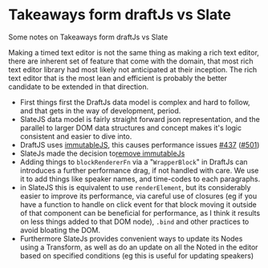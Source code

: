 # Takeaways form draftJs vs Slate
Some notes on Takeaways form draftJs vs Slate

Making a timed text editor is not the same thing as making a rich text editor, there are inherent set of feature that come with the domain, that most rich text editor library had most likely not anticipated at their inception. The rich text editor that is the most lean and efficient is probably the better candidate to be extended in that direction.

- First things first the DraftJs data model is complex and hard to follow, and that gets in the way of development, period.
- SlateJS data model is fairly straight forward json representation, and the parallel to larger DOM data structures and concept makes it's logic consistent and easier to dive into.
- DraftJS uses [immutableJS](https://immutable-js.github.io/immutable-js/), this causes performance issues  [#437](https://github.com/facebook/draft-js/issues/437) ([#501](https://github.com/Automattic/simplenote-electron/issues/501))
- SlateJs made the decision to[remove immutableJs](https://github.com/ianstormtaylor/slate/milestone/3?closed=1) 
- Adding things to `blockRendererFn` via a "`WrapperBlock`" in DraftJs can introduces a further performance drag, if not handled with care. We use it to add things like speaker names, and time-codes to each paragraphs.
- in SlateJS this is equivalent to use `renderElement`, but its considerably easier to improve its performance, via careful use of closures (eg if you have a function to handle  on click event for that block moving it outside of that component can be beneficial for performance, as I think it results on less things added to that DOM node), `.bind` and other practices to avoid bloating the DOM.
- Furthermore SlateJs provides convenient ways to update its Nodes using a Transform, as well as do an update on all the Noted in the editor based on specified conditions (eg this is useful for updating speakers)